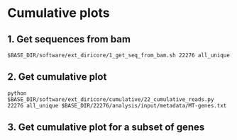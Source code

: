 # Cumulative plots

## 1. Get sequences from bam

```
$BASE_DIR/software/ext_diricore/1_get_seq_from_bam.sh 22276 all_unique
```

## 2. Get cumulative plot

```
python $BASE_DIR/software/ext_diricore/cumulative/22_cumulative_reads.py 22276 all_unique $BASE_DIR/22276/analysis/input/metadata/MT-genes.txt
```

## 3. Get cumulative plot for a subset of genes

